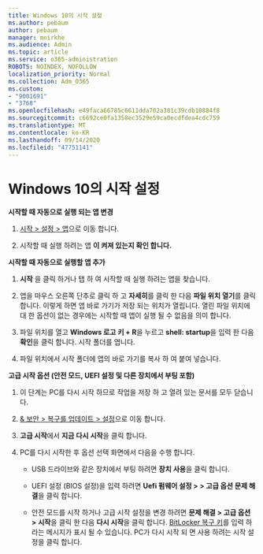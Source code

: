 ```yaml
---
title: Windows 10의 시작 설정
ms.author: pebaum
author: pebaum
manager: mnirkhe
ms.audience: Admin
ms.topic: article
ms.service: o365-administration
ROBOTS: NOINDEX, NOFOLLOW
localization_priority: Normal
ms.collection: Adm_O365
ms.custom:
- "9001691"
- "3768"
ms.openlocfilehash: e49faca66785c6611dda702a381c39cdb10884f8
ms.sourcegitcommit: c6692ce0fa1358ec3529e59ca0ecdfdea4cdc759
ms.translationtype: MT
ms.contentlocale: ko-KR
ms.lasthandoff: 09/14/2020
ms.locfileid: "47751141"
---
```

# <a name="startup-settings-in-windows-10"></a>Windows 10의 시작 설정

**시작할 때 자동으로 실행 되는 앱 변경**

1. [시작 > 설정 > 앱](ms-settings:startupapps?activationSource=GetHelp)으로 이동 합니다.

2. 시작할 때 실행 하려는 앱 **이 켜져 있는지 확인 합니다.**

**시작할 때 자동으로 실행할 앱 추가**

1. **시작** 을 클릭 하거나 탭 하 여 시작할 때 실행 하려는 앱을 찾습니다.

2. 앱을 마우스 오른쪽 단추로 클릭 하 고 **자세히**를 클릭 한 다음 **파일 위치 열기**를 클릭 합니다. 이렇게 하면 앱 바로 가기가 저장 되는 위치가 열립니다. 열린 파일 위치에 대 한 옵션이 없는 경우에는 시작할 때 앱이 실행 될 수 없음을 의미 합니다.

3. 파일 위치를 열고 **Windows 로고 키 + R**을 누르고 **shell: startup**을 입력 한 다음 **확인**을 클릭 합니다. 시작 폴더를 엽니다.

4. 파일 위치에서 시작 폴더에 앱의 바로 가기를 복사 하 여 붙여 넣습니다.

**고급 시작 옵션 (안전 모드, UEFI 설정 및 다른 장치에서 부팅 포함)**

1. 이 단계는 PC를 다시 시작 하므로 작업을 저장 하 고 열려 있는 문서를 모두 닫습니다.

2. [& 보안 > 복구를 업데이트 > 설정](ms-settings:recovery?activationSource=GetHelp)으로 이동 합니다.

3. **고급 시작**에서 **지금 다시 시작**을 클릭 합니다. 

4. PC를 다시 시작한 후 옵션 선택 화면에서 다음을 수행 합니다.

    - USB 드라이브와 같은 장치에서 부팅 하려면 **장치 사용**을 클릭 합니다.

    - UEFI 설정 (BIOS 설정)을 입력 하려면 **Uefi 펌웨어 설정 > > 고급 옵션 문제 해결**을 클릭 합니다. 

    - 안전 모드를 시작 하거나 고급 시작 설정을 변경 하려면 **문제 해결 > 고급 옵션 > 시작**을 클릭 한 다음 **다시 시작**을 클릭 합니다. [BitLocker 복구 키](https://support.microsoft.com/help/4026181/windows-10-find-my-bitlocker-recovery-key)를 입력 하 라는 메시지가 표시 될 수 있습니다. PC가 다시 시작 되 면 사용 하려는 시작 설정을 클릭 합니다.